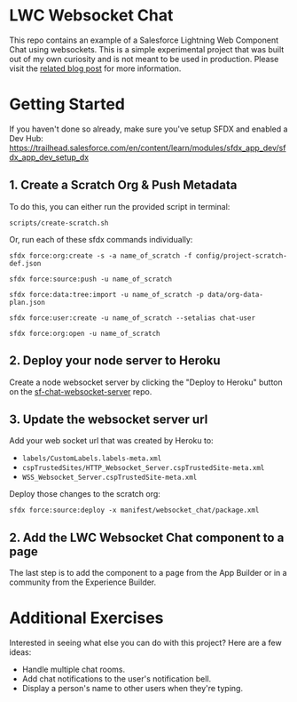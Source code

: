 # LWC Websocket Chat

This repo contains an example of a Salesforce Lightning Web Component Chat using websockets. This is a simple experimental project that was built out of my own curiosity and is not meant to be used in production. Please visit the [related blog post](https://blog.jamigibbs.com/websockets-in-salesforce-with-lightning-web-components/) for more information.

# Getting Started

If you haven't done so already, make sure you've setup SFDX and enabled a Dev Hub: https://trailhead.salesforce.com/en/content/learn/modules/sfdx_app_dev/sfdx_app_dev_setup_dx

## 1. Create a Scratch Org & Push Metadata

To do this, you can either run the provided script in terminal:

`scripts/create-scratch.sh`

Or, run each of these sfdx commands individually:

```
sfdx force:org:create -s -a name_of_scratch -f config/project-scratch-def.json

sfdx force:source:push -u name_of_scratch

sfdx force:data:tree:import -u name_of_scratch -p data/org-data-plan.json

sfdx force:user:create -u name_of_scratch --setalias chat-user

sfdx force:org:open -u name_of_scratch
```

## 2. Deploy your node server to Heroku

Create a node websocket server by clicking the "Deploy to Heroku" button on the [sf-chat-websocket-server](https://github.com/jamigibbs/sf-chat-websocket-server) repo.

## 3. Update the websocket server url

Add your web socket url that was created by Heroku to:
  - `labels/CustomLabels.labels-meta.xml`
  - `cspTrustedSites/HTTP_Websocket_Server.cspTrustedSite-meta.xml`
  - `WSS_Websocket_Server.cspTrustedSite-meta.xml`

Deploy those changes to the scratch org:

`sfdx force:source:deploy -x manifest/websocket_chat/package.xml`

## 2. Add the LWC Websocket Chat component to a page 

The last step is to add the component to a page from the App Builder or in a community from the Experience Builder.

# Additional Exercises

Interested in seeing what else you can do with this project? Here are a few ideas:

- Handle multiple chat rooms.
- Add chat notifications to the user's notification bell.
- Display a person's name to other users when they're typing.